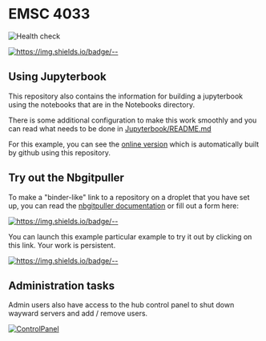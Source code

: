 # EMSC 4033 

![Health check](https://github.com/ANU-RSES-Education/EMSC-4033/workflows/Health%20check/badge.svg)

[![https://img.shields.io/badge/<LABEL>-<MESSAGE>-<COLOR>](https://img.shields.io/badge/EMSC4033-Course_Notes-blue)](https://ANU-RSES-Education.github.io/EMSC-4033)




## Using Jupyterbook

This repository also contains the information for building a jupyterbook using the notebooks that are in
the Notebooks directory.

There is some additional configuration to make this work smoothly and you can read what needs to be done 
in [Jupyterbook/README.md](Jupyterbook/README.md)

For this example, you can see the [online version](https://ANU-RSES-Education.github.io/EMSC-4033/FrontPage.html) which is automatically built by github using this repository.

## Try out the Nbgitpuller

To make a "binder-like" link to a repository on a droplet that you have set up, you can read the [nbgitpuller documentation](https://jupyterhub.github.io/nbgitpuller/link.html) or fill out a form here:

[![https://img.shields.io/badge/<LABEL>-<MESSAGE>-<COLOR>](https://img.shields.io/badge/Admin-LinkMaker-red)](https://jupyterhub.github.io/nbgitpuller/link.html?hub=https://emsc4033-2021.rses.underworldcloud.org&repo=https://github.com/ANU-RSES-Education/EMSC-4033)

You can launch this example particular example to try it out by clicking on this link. Your work is persistent. 

[![https://img.shields.io/badge/<LABEL>-<MESSAGE>-<COLOR>](https://img.shields.io/badge/EMSC4033-Notebooks-blue)](https://emsc4033-2021.rses.underworldcloud.org/hub/user-redirect/git-pull?repo=https%3A%2F%2Fgithub.com%2FANU-RSES-Education%2FEMSC-4033&urlpath=tree%2FEMSC-4033%2FStartHere.ipynb&branch=master)
    
## Administration tasks

<!-- 
If the hub has a signup page it can be reached here:
    
[![Signup](https://img.shields.io/badge/User-Signup-blue)](https://emsc4033-2021.rses.underworldcloud.org/hub/signup)

And the corresponding page for an admin user to authorise the users after they sign-up is
    
[![Authorize](https://img.shields.io/badge/Admin-Authorize-red)](https://emsc4033-2021.rses.underworldcloud.org/hub/authorize)
   
-->

Admin users also have access to the hub control panel to shut down wayward servers and add / remove users. 
    
[![ControlPanel](https://img.shields.io/badge/Admin-HubControlPanel-red)](https://emsc4033-2021.rses.underworldcloud.org/hub/admin)
    
    


